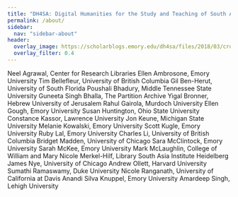 ```yaml
---
title: "DH4SA: Digital Humanities for the Study and Teaching of South Asia"
permalink: /about/
sidebar:
  nav: "sidebar-about"
header:
  overlay_image: https://scholarblogs.emory.edu/dh4sa/files/2018/03/cropped-banner_web_header.png
  overlay_filter: 0.4
---
```

Neel Agrawal, Center for Research Libraries
Ellen Ambrosone, Emory University
Tim Bellefleur, University of British Columbia
Gil Ben-Herut, University of South Florida
Poushali Bhadury, Middle Tennessee State University
Guneeta Singh Bhalla, The Partition Archive
Yigal Bronner, Hebrew University of Jerusalem
Rahul Gairola, Murdoch University
Ellen Gough, Emory University
Susan Huntington, Ohio State University
Constance Kassor, Lawrence University
Jon Keune, Michigan State University
Melanie Kowalski, Emory University
Scott Kugle, Emory University
Ruby Lal, Emory University
Charles Li, University of British Columbia
Bridget Madden, University of Chicago
Sara McClintock, Emory University
Sarah McKee, Emory University
Mark McLaughlin, College of William and Mary
Nicole Merkel-Hilf, Library South Asia Institute Heidelberg
James Nye, University of Chicago
Andrew Ollett, Harvard University
Sumathi Ramaswamy, Duke University
Nicole Ranganath, University of California at Davis
Anandi Silva Knuppel, Emory University
Amardeep Singh, Lehigh University
